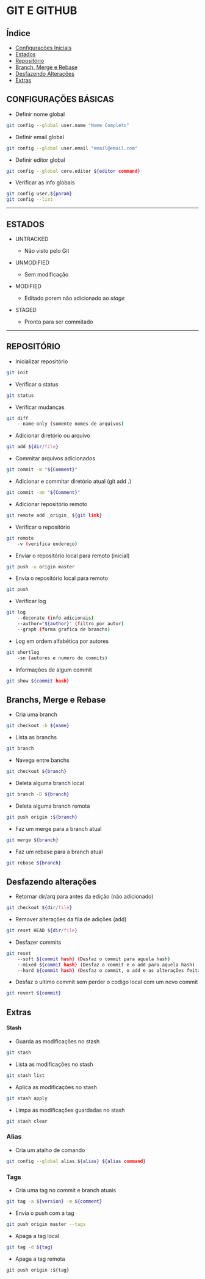 # GIT E GITHUB
## Índice
- [Configurações Iniciais](https://github.com/tornellihenrique/git-resume/blob/master/README.md#configura%C3%A7%C3%B5es-b%C3%A1sicas)
- [Estados](https://github.com/tornellihenrique/git-resume#estados)
- [Repositório](https://github.com/tornellihenrique/git-resume#reposit%C3%B3rio)
- [Branch, Merge e Rebase](https://github.com/tornellihenrique/git-resume#branchs-merge-e-rebase)
- [Desfazendo Alterações](https://github.com/tornellihenrique/git-resume#desfazendo-altera%C3%A7%C3%B5es)
- [Extras](https://github.com/tornellihenrique/git-resume#extras)
## CONFIGURAÇÕES BÁSICAS

- Definir nome global
```sh
git config --global user.name "Nome Completo"
```
- Definir email global
```sh
git config --global user.email "email@email.com"
```
- Definir editor global
```sh
git config --global core.editor ${editor command}
```
- Verificar as info globais
```sh
git config user.${param}
git config --list
```
-------------------------------------------------
## ESTADOS

- UNTRACKED
 	 - Não visto pelo Git

- UNMODIFIED
 	 - Sem modificação

- MODIFIED
 	 - Editado porem não adicionado ao _stage_

- STAGED
 	 - Pronto para ser commitado

-------------------------------------------------

## REPOSITÓRIO

- Inicializar repositório
```sh
git init
```
- Verificar o status
```sh
git status
```
- Verificar mudanças
```sh
git diff
	--name-only (somente nomes de arquivos)
```
- Adicionar diretório ou arquivo
```sh
git add ${dir/file}
```
- Commitar arquivos adicionados
```sh
git commit -m "${Comment}"
```
- Adicionar e commitar diretório atual (git add .)
```sh
git commit -am "${Comment}"
```
- Adicionar repositório remoto
```sh
git remote add _origin_ ${git link}
```
- Verificar o repositório
```sh
git remote
	-v (verifica endereço)
```
- Enviar o repositório local para remoto (inicial)
```sh
git push -u origin master
```
- Envia o repositório local para remoto
```sh
git push
```
- Verificar log
```sh
git log 
	--decorate (info adicionais) 
	--author="${author}" (filtro por autor)
	--graph (forma grafica de branchs)
```
- Log em ordem alfabética por autores
```sh
git shortlog
	-sn (autores e numero de commits)
```
- Informações de algum commit
```sh
git show ${commit hash}
```

## Branchs, Merge e Rebase
- Cria uma branch
```sh
git checkout -b ${name}
```
- Lista as branchs
```sh
git branch
```
- Navega entre banchs
```sh
git checkout ${branch}
```
- Deleta alguma branch local
```sh
git branch -D ${branch}
```
- Deleta alguma branch remota
```sh
git push origin :${branch}
```
- Faz um merge para a branch atual
```sh
git merge ${branch}
```
- Faz um rebase para a branch atual
```sh
git rebase ${branch}
```

## Desfazendo alterações
- Retornar dir/arq para antes da edição (não adicionado)
```sh
git checkout ${dir/file}
```
- Remover alterações da fila de adições (add)
```sh
git reset HEAD ${dir/file}
```
- Desfazer commits
```sh
git reset
	--soft ${commit hash} (Desfaz o commit para aquela hash)
	--mixed ${commit hash} (Desfaz o commit e o add para aquela hash)
	--hard ${commit hash} (Desfaz o commit, o add e as alterações feitas para aquela hash)
```
- Desfaz o ultimo commit sem perder o codigo local com um novo commit
```sh
git revert ${commit}
```
## Extras
#### Stash
- Guarda as modificações no stash
```sh
git stash
```
- Lista as modificações no stash
```sh
git stash list
```
- Aplica as modificações no stash
```sh
git stash apply
```
- Limpa as modificações guardadas no stash
```sh
git stash clear
```
### Alias
- Cria um atalho de comando
```sh
git config --global alias.${alias} ${alias command}
```
### Tags
- Cria uma tag no commit e branch atuais
```sh
git tag -a ${version} -m ${comment}
```
- Envia o push com a tag
```sh
git push origin master --tags
```
- Apaga a tag local
```sh
git tag -d ${tag}
```
- Apaga a tag remota
```sg
git push origin :${tag}
```
